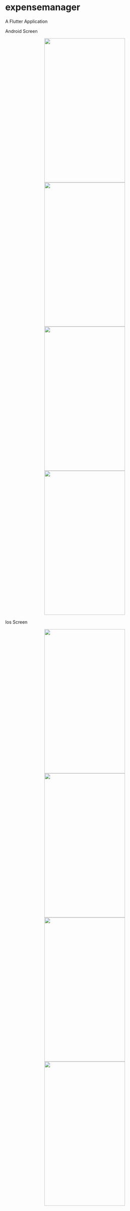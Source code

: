 # expensemanager
A Flutter Application

Android Screen
<p align="center">
<img src="https://github.com/vilas639/expensemanager/blob/master/Screenshot_20200506-185548.jpg?raw=true" width="256" height="455">

<img src="https://github.com/vilas639/expensemanager/blob/master/Screenshot_20200506-185136.jpg?raw=true" width="256" height="455">
<img src="https://github.com/vilas639/expensemanager/blob/master/Screenshot_20200506-185007.jpg?raw=true" width="256" height="455">
<img src="https://github.com/vilas639/expensemanager/blob/master/Screenshot_20200506-184950.jpg?raw=true" width="256" height="455">
</p>

Ios Screen

<p align="center">
<img src="https://github.com/vilas639/expensemanager/blob/master/Screenshot_20200506-185548.jpg?raw=true" width="256" height="455">

<img src="https://github.com/vilas639/expensemanager/blob/master/Screenshot_20200506-185136.jpg?raw=true" width="256" height="455">
<img src="https://github.com/vilas639/expensemanager/blob/master/Screenshot_20200506-185007.jpg?raw=true" width="256" height="455">
<img src="https://github.com/vilas639/expensemanager/blob/master/Screenshot_20200506-184950.jpg?raw=true" width="256" height="455">
</p>

